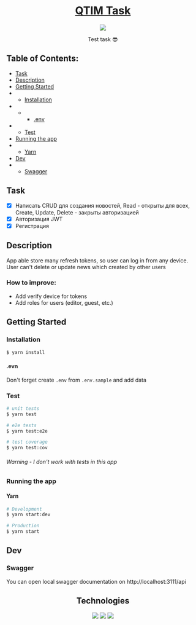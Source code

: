 <a href="https://jourloy.com/">
	<h1 align="center">
		QTIM Task
	</h1>
</a>

<p align="center">
	<a href="" target="_blank"><img src="https://img.shields.io/github/v/tag/Jourloy/QtimTask?color=red&label=version&style=for-the-badge&labelColor=000000"/></a>
</p>

<p align="center">Test task 😎</p>

## Table of Contents:

- [Task](#task)
- [Description](#description)
- [Getting Started](#getting-started)
- - [Installation](#installation)
- - - [.env](#evn)
- - [Test](test)
- [Running the app](#running-the-app)
- - [Yarn](#yarn)
- [Dev](#dev)
- - [Swagger](#swagger)

## Task

- [x] Написать CRUD для создания новостей, Read - открыты для всех, Create, Update, Delete - закрыты авторизацией
- [x] Авторизация JWT
- [x] Регистрация

## Description

App able store many refresh tokens, so user can log in from any device. User can't delete or update news which created by
other users

### How to improve:

- Add verify device for tokens
- Add roles for users (editor, guest, etc.)

## Getting Started

### Installation

```bash
$ yarn install
```

#### .evn

Don't forget create `.env` from `.env.sample` and add data

### Test

```bash
# unit tests
$ yarn test

# e2e tests
$ yarn test:e2e

# test coverage
$ yarn test:cov
```

###### Warning - I don't work with tests in this app

### Running the app

#### Yarn
```bash
# Development
$ yarn start:dev

# Production
$ yarn start
```

## Dev

### Swagger

You can open local swagger documentation on http://localhost:3111/api

<h2 align="center">
	Technologies
</h2>

<div align="center">
	<a href="" target="_blank"><img src="https://img.shields.io/static/v1?label=&message=NEST.js&logo=nestjs&style=for-the-badge&labelColor=000000&color=000000"/></a>
	<a href="" target="_blank"><img src="https://img.shields.io/static/v1?label=&message=Swagger&logo=Swagger&style=for-the-badge&labelColor=000000&color=000000"/></a>
	<a href="" target="_blank"><img src="https://img.shields.io/static/v1?label=&message=PostgresSQL&logo=postgresql&style=for-the-badge&labelColor=000000&color=000000"/></a>
</div>
